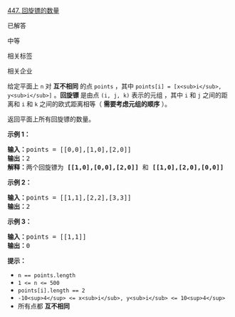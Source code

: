 [447. 回旋镖的数量](https://leetcode.cn/problems/number-of-boomerangs/)

已解答

中等

相关标签

相关企业

给定平面上 `n` 对 **互不相同** 的点 `points` ，其中 `points[i] = [x<sub>i</sub>, y<sub>i</sub>]` 。**回旋镖** 是由点 `(i, j, k)` 表示的元组 ，其中 `i` 和 `j` 之间的距离和 `i` 和 `k` 之间的欧式距离相等（ **需要考虑元组的顺序** ）。

返回平面上所有回旋镖的数量。

 **示例 1：**

<pre><strong>输入：</strong>points = [[0,0],[1,0],[2,0]]
<strong>输出：</strong>2
<strong>解释：</strong>两个回旋镖为 <strong>[[1,0],[0,0],[2,0]]</strong> 和 <strong>[[1,0],[2,0],[0,0]]</strong>
</pre>

**示例 2：**

<pre><strong>输入：</strong>points = [[1,1],[2,2],[3,3]]
<strong>输出：</strong>2
</pre>

**示例 3：**

<pre><strong>输入：</strong>points = [[1,1]]
<strong>输出：</strong>0
</pre>

**提示：**

* `n == points.length`
* `1 <= n <= 500`
* `points[i].length == 2`
* `-10<sup>4</sup> <= x<sub>i</sub>, y<sub>i</sub> <= 10<sup>4</sup>`
* 所有点都 **互不相同**
